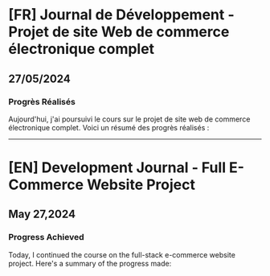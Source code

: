 # [FR] Journal de Développement - Projet de site Web de commerce électronique complet

## 27/05/2024

### Progrès Réalisés

Aujourd'hui, j'ai poursuivi le cours sur le projet de site web de commerce électronique complet. Voici un résumé des progrès réalisés :

---

# [EN] Development Journal - Full E-Commerce Website Project

## May 27,2024

### Progress Achieved

Today, I continued the course on the full-stack e-commerce website project. Here's a summary of the progress made:
